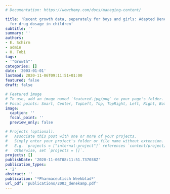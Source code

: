 ```yaml
---
# Documentation: https://wowchemy.com/docs/managing-content/

title: 'Recent growth data, separately for boys and girls: Adapted Denekamp scale
  for drug dosage in children'
subtitle: ''
summary: ''
authors:
- E. Schirm
- admin
- H. Tobi
tags:
- '"Growth"'
categories: []
date: '2003-01-01'
lastmod: 2020-11-06T09:11:51+01:00
featured: false
draft: false

# Featured image
# To use, add an image named `featured.jpg/png` to your page's folder.
# Focal points: Smart, Center, TopLeft, Top, TopRight, Left, Right, BottomLeft, Bottom, BottomRight.
image:
  caption: ''
  focal_point: ''
  preview_only: false

# Projects (optional).
#   Associate this post with one or more of your projects.
#   Simply enter your project's folder or file name without extension.
#   E.g. `projects = ["internal-project"]` references `content/project/deep-learning/index.md`.
#   Otherwise, set `projects = []`.
projects: []
publishDate: '2020-11-06T08:11:51.737038Z'
publication_types:
- '2'
abstract: ''
publication: '*Pharmaceutisch Weekblad*'
url_pdf: 'publications/2003_denekamp.pdf'
---
```

